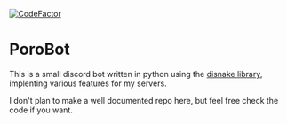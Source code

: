 [![CodeFactor](https://www.codefactor.io/repository/github/oscarvsp/porobot/badge)](https://www.codefactor.io/repository/github/oscarvsp/porobot)

# PoroBot

This is a small discord bot written in python using the [disnake library](https://github.com/DisnakeDev/disnake), implenting various features for my servers.

I don't plan to make a well documented repo here, but feel free check the code if you want.
